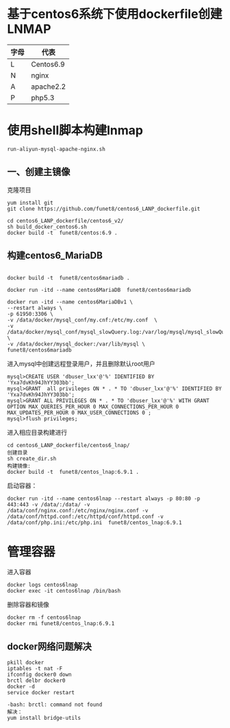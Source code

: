 # 基于centos6系统下使用dockerfile创建LNMAP

| 字母| 代表 |
|---|---|
| L | Centos6.9 |
| N | nginx |
| A | apache2.2 |
| P | php5.3 |

# 使用shell脚本构建lnmap
```
run-aliyun-mysql-apache-nginx.sh

```


## 一、创建主镜像
克隆项目
```
yum install git
git clone https://github.com/funet8/centos6_LANP_dockerfile.git
```

```
cd centos6_LANP_dockerfile/centos6_v2/
sh build_docker_centos6.sh
docker build -t  funet8/centos:6.9 .
```
## 构建centos6_MariaDB
```

docker build -t  funet8/centos6mariadb .

docker run -itd --name centos6MariaDB  funet8/centos6mariadb

docker run -itd --name centos6MariaDBv1 \
--restart always \
-p 61950:3306 \
-v /data/docker/mysql_conf/my.cnf:/etc/my.conf  \
-v /data/docker/mysql_conf/mysql_slowQuery.log:/var/log/mysql/mysql_slowQuery.log \
-v /data/docker/mysql_docker:/var/lib/mysql \
funet8/centos6mariadb
```
进入mysql中创建远程登录用户，并且删除默认root用户
```
mysql>CREATE USER 'dbuser_lxx'@'%' IDENTIFIED BY 'Yxa7dvKh94JhYY303bb';
mysql>GRANT  all privileges ON * . * TO 'dbuser_lxx'@'%' IDENTIFIED BY 'Yxa7dvKh94JhYY303bb';
mysql>GRANT ALL PRIVILEGES ON * . * TO 'dbuser_lxx'@'%' WITH GRANT OPTION MAX_QUERIES_PER_HOUR 0 MAX_CONNECTIONS_PER_HOUR 0 MAX_UPDATES_PER_HOUR 0 MAX_USER_CONNECTIONS 0 ;
mysql>flush privileges;
```



进入相应目录构建进行
```
cd centos6_LANP_dockerfile/centos6_lnap/
创建目录
sh create_dir.sh
构建镜像:
docker build -t  funet8/centos_lnap:6.9.1 .
```
启动容器：
```
docker run -itd --name centos6lnap --restart always -p 80:80 -p 443:443 -v /data/:/data/ -v /data/conf/nginx.conf:/etc/nginx/nginx.conf -v /data/conf/httpd.conf:/etc/httpd/conf/httpd.conf -v /data/conf/php.ini:/etc/php.ini  funet8/centos_lnap:6.9.1
```












# 管理容器
进入容器
```
docker logs centos6lnap
docker exec -it centos6lnap /bin/bash
```
删除容器和镜像
```
docker rm -f centos6lnap
docker rmi funet8/centos_lnap:6.9.1
```


## docker网络问题解决
```
pkill docker 
iptables -t nat -F 
ifconfig docker0 down 
brctl delbr docker0 
docker -d 
service docker restart

-bash: brctl: command not found
解决：
yum install bridge-utils
```


